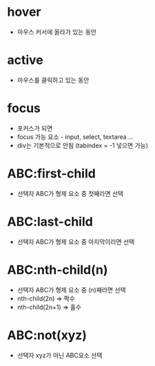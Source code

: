 # hover
- 마우스 커서에 올라가 있는 동안

# active
- 마우스를 클릭하고 있는 동안

# focus
- 포커스가 되면
- focus 가능 요소 - input, select, textarea ...
- div는 기본적으로 안됨 (tabindex = -1 넣으면 가능)

# ABC:first-child
- 선택자 ABC가 형제 요소 중 첫째라면 선택

# ABC:last-child
- 선택자 ABC가 형제 요소 중 마지막이라면 선택

# ABC:nth-child(n)
- 선택자 ABC가 형제 요소 중 (n)째라면 선택
- nth-child(2n) => 짝수
- nth-child(2n+1) => 홀수

# ABC:not(xyz)
- 선택자 xyz가 아닌 ABC요소 선택